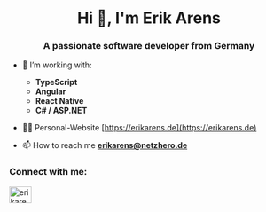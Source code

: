 <h1 align="center">Hi 👋, I'm Erik Arens</h1>
<h3 align="center">A passionate software developer from Germany</h3>

- 🌱 I’m working with:
  - **TypeScript** 
  - **Angular** 
  - **React Native** 
  - **C# / ASP.NET**

- 👨‍💻 Personal-Website [https://erikarens.de](https://erikarens.de)

- 📫 How to reach me **erikarens@netzhero.de**

<h3 align="left">Connect with me:</h3>
<p align="left">
<a href="https://linkedin.com/in/erik-arens-a48865195/" target="blank"><img align="center" src="https://raw.githubusercontent.com/rahuldkjain/github-profile-readme-generator/master/src/images/icons/Social/linked-in-alt.svg" alt="erikarens" height="30" width="40" /></a>
</p>
